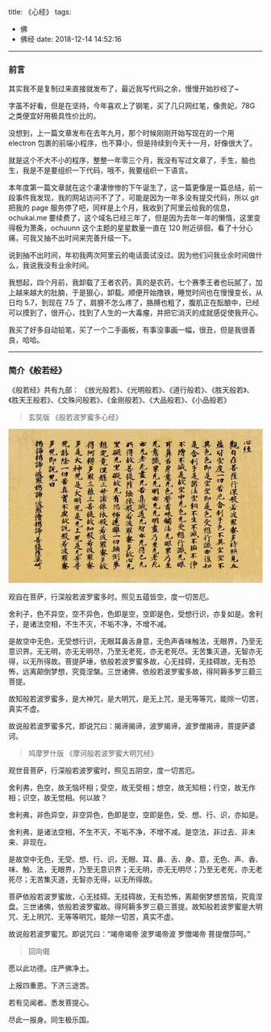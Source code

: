 title: 《心经》
tags:
  - 佛
  - 佛经
date: 2018-12-14 14:52:16
---

### 前言

其实我不是复制过来直接就发布了，最近我写代码之余，慢慢开始抄经了~

字虽不好看，但是在坚持，今年喜欢上了钢笔，买了几只网红笔，像贵妃，78G 之类便宜好用极具性价比的。

没想到，上一篇文章发布在去年九月，那个时候刚刚开始写现在的一个用 electron 包裹的前端小程序，也不算小，但是持续到今天十一月，好像很大了。

就是这个不大不小的程序，整整一年零三个月，我没有写过文章了，手生，脑也生，我是不是要组织一下代码，哦不，我要组织一下语言。

本年度第一篇文章就在这个凄凄惨惨的下午诞生了，这一篇更像是一篇总结，前一段事件我发现，我的网站访问不了了，可能是因为一年多没有提交代码，所以 git 把我的 page 服务停了吧，同样是上个月，我收到了阿里云给我的信息，ochukai.me 要续费了，这个域名已经三年了，但是因为去年一年的懒惰，这里变得极为萧条，ochuunn 这个主题的星星数量一直在 120 附近徘徊，看了十分心痛，可我又抽不出时间来完善升级一下。

说到抽不出时间，年初我两次阿里云的电话面试没过。因为他们问我业余时间做什么，我说我没有业余时间。

我想起，四个月前，我卸载了王者农药，真的是农药，七个赛季王者也玩腻了，加上越来越大的肚腩，于是狠心，卸载。顺便开始撸铁，睡觉时间也在慢慢变长，从日均 5.7，到现在 7.5 了，肩膀不怎么疼了，胳膊也粗了，腹肌正在酝酿中，已经可以摸到了，很开心，找到了人生的一大毒瘤，并把它消灭的成就感促使我开心。

我买了好多自动铅笔，买了一个二手画板，有事没事画一幅，很丑，但是我很善良，哈哈。

---

### 简介《般若经》

《般若经》共有九部： 《放光般若》、《光明般若》、《道行般若》、《胜天般若》、《胜天王般若》、《文殊问般若》、《金刚般若》、《大品般若》、《小品般若》

> 玄奘版 《般若波罗蜜多心经》

![《般若波罗蜜多心经》](../assets/hrdaya.png)

观自在菩萨，行深般若波罗蜜多时。照见五蕴皆空，度一切苦厄。

舍利子，色不异空，空不异色，色即是空，空即是色，受想行识，亦复如是。舍利子，是诸法空相，不生不灭，不垢不净，不增不减。

是故空中无色，无受想行识，无眼耳鼻舌身意，无色声香味触法，无眼界，乃至无意识界。无无明，亦无无明尽，乃至无老死，亦无老死尽。无苦集灭道，无智亦无得，以无所得故。菩提萨埵，依般若波罗蜜多故，心无挂碍，无挂碍故，无有恐怖，远离颠倒梦想，究竟涅槃。三世诸佛，依般若波罗蜜多故，得阿耨多罗三藐三菩提。

故知般若波罗蜜多，是大神咒，是大明咒，是无上咒，是无等等咒，能除一切苦，真实不虚。

故说般若波罗蜜多咒，即说咒曰：揭谛揭谛，波罗揭谛，波罗僧揭谛，菩提萨婆诃。

> 鸠摩罗什版 《摩诃般若波罗蜜大明咒经》

观世音菩萨，行深般若波罗蜜时，照见五阴空，度一切苦厄。

舍利弗，色空，故无恼坏相；受空，故无受相；想空，故无知相；行空，故无作相；识空，故无觉相。何以故？

舍利弗，非色异空，非空异色，色即是空，空即是色，受、想、行、识，亦如是。

舍利弗，是诸法空相，不生不灭，不垢不净，不增不减。是空法，非过去、非未来、非现在。

是故空中无色，无受、想、行、识，无眼、耳、鼻、舌、身、意，无色、声、香、味、触、法，无眼界，乃至无意识界；无无明，亦无无明尽；乃至无老死，亦无老死尽；无苦集灭道，无智亦无得，以无所得故。

菩萨依般若波罗蜜故，心无挂碍。无挂碍故，无有恐怖，离颠倒梦想苦恼，究竟涅盘。三世诸佛，依般若波罗蜜故。得阿耨多罗三藐三菩提。故知般若波罗蜜是大明咒、无上明咒、无等等明咒，能除一切苦，真实不虚。

故说般若波罗蜜咒。即说咒曰：“竭帝竭帝 波罗竭帝波 罗僧竭帝 菩提僧莎呵。”

> 回向偈

愿以此功德。庄严佛净土。

上报四重恩。下济三途苦。

若有见闻者。悉发菩提心。

尽此一报身。同生极乐国。